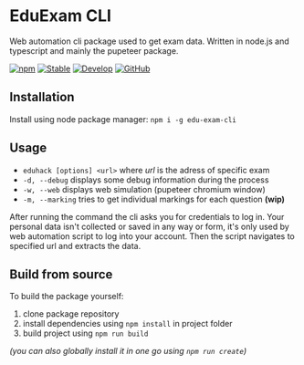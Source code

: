 # EduExam CLI
Web automation cli package used to get exam data. Written in node.js and typescript and mainly the pupeteer package.

[![npm](https://img.shields.io/npm/v/edu-exam-cli?color=green)](https://www.npmjs.com/package/edu-exam-cli)
[![Stable](https://github.com/lampask/EduCli/workflows/Node.js%20CI/badge.svg?branch=master)]()
[![Develop](https://github.com/lampask/educli/workflows/Develop/badge.svg)](https://github.com/lampask/educli/actions?query=workflow%3ADevelop)
[![GitHub](https://img.shields.io/github/license/lampask/EduCli)](https://opensource.org/licenses/MIT)
## Installation
Install using node package manager: ```npm i -g edu-exam-cli```

## Usage
- `eduhack [options] <url>` where *url* is the adress of specific exam
- `-d, --debug` displays some debug information during the process
- `-w, --web` displays web simulation (pupeteer chromium window)
- `-m, --marking` tries to get individual markings for each question **(wip)**

After running the command the cli asks you for credentials to log in. Your personal data isn't collected or saved in any way or form, it's only used by web automation script to log into your account. Then the script navigates to specified url and extracts the data.

## Build from source
To build the package yourself:
1. clone package repository
2. install dependencies using `npm install` in project folder
3. build project using `npm run build`

*(you can also globally install it in one go using `npm run create`)*